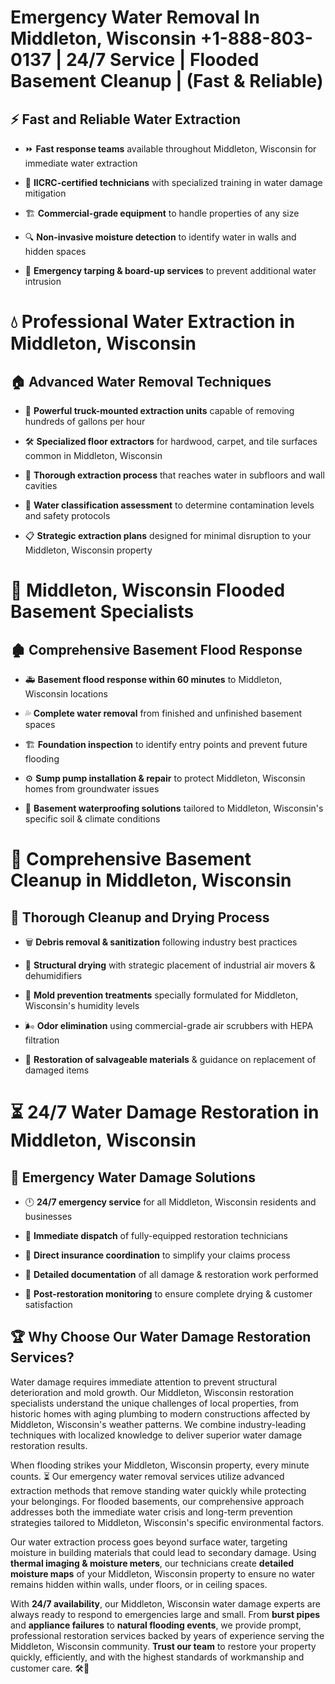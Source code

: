 # Emergency Water Removal In Middleton, Wisconsin +1-888-803-0137 | 24/7 Service | Flooded Basement Cleanup | (Fast & Reliable)  

## ⚡ Fast and Reliable Water Extraction  
- ⏩ **Fast response teams** available throughout Middleton, Wisconsin for immediate water extraction  
- 🏅 **IICRC-certified technicians** with specialized training in water damage mitigation  
- 🏗️ **Commercial-grade equipment** to handle properties of any size  
- 🔍 **Non-invasive moisture detection** to identify water in walls and hidden spaces  
- 🛑 **Emergency tarping & board-up services** to prevent additional water intrusion  

# 💧 Professional Water Extraction in Middleton, Wisconsin  

## 🏠 Advanced Water Removal Techniques  
- 🚛 **Powerful truck-mounted extraction units** capable of removing hundreds of gallons per hour  
- 🛠️ **Specialized floor extractors** for hardwood, carpet, and tile surfaces common in Middleton, Wisconsin  
- 📏 **Thorough extraction process** that reaches water in subfloors and wall cavities  
- 🧪 **Water classification assessment** to determine contamination levels and safety protocols  
- 📋 **Strategic extraction plans** designed for minimal disruption to your Middleton, Wisconsin property  

# 🌊 Middleton, Wisconsin Flooded Basement Specialists  

## 🏚️ Comprehensive Basement Flood Response  
- 🚑 **Basement flood response within 60 minutes** to Middleton, Wisconsin locations  
- 💦 **Complete water removal** from finished and unfinished basement spaces  
- 🏗️ **Foundation inspection** to identify entry points and prevent future flooding  
- ⚙️ **Sump pump installation & repair** to protect Middleton, Wisconsin homes from groundwater issues  
- 🌱 **Basement waterproofing solutions** tailored to Middleton, Wisconsin's specific soil & climate conditions  

# 🧹 Comprehensive Basement Cleanup in Middleton, Wisconsin  

## 🔄 Thorough Cleanup and Drying Process  
- 🗑️ **Debris removal & sanitization** following industry best practices  
- 💨 **Structural drying** with strategic placement of industrial air movers & dehumidifiers  
- 🦠 **Mold prevention treatments** specially formulated for Middleton, Wisconsin's humidity levels  
- 🌬️ **Odor elimination** using commercial-grade air scrubbers with HEPA filtration  
- 🔧 **Restoration of salvageable materials** & guidance on replacement of damaged items  

# ⏳ 24/7 Water Damage Restoration in Middleton, Wisconsin  

## 🚀 Emergency Water Damage Solutions  
- 🕛 **24/7 emergency service** for all Middleton, Wisconsin residents and businesses  
- 🚒 **Immediate dispatch** of fully-equipped restoration technicians  
- 🏦 **Direct insurance coordination** to simplify your claims process  
- 📜 **Detailed documentation** of all damage & restoration work performed  
- 🔎 **Post-restoration monitoring** to ensure complete drying & customer satisfaction  

## 🏆 Why Choose Our Water Damage Restoration Services?  
Water damage requires immediate attention to prevent structural deterioration and mold growth. Our Middleton, Wisconsin restoration specialists understand the unique challenges of local properties, from historic homes with aging plumbing to modern constructions affected by Middleton, Wisconsin's weather patterns. We combine industry-leading techniques with localized knowledge to deliver superior water damage restoration results.  

When flooding strikes your Middleton, Wisconsin property, every minute counts. ⏳ Our emergency water removal services utilize advanced extraction methods that remove standing water quickly while protecting your belongings. For flooded basements, our comprehensive approach addresses both the immediate water crisis and long-term prevention strategies tailored to Middleton, Wisconsin's specific environmental factors.  

Our water extraction process goes beyond surface water, targeting moisture in building materials that could lead to secondary damage. Using **thermal imaging & moisture meters**, our technicians create **detailed moisture maps** of your Middleton, Wisconsin property to ensure no water remains hidden within walls, under floors, or in ceiling spaces.  

With **24/7 availability**, our Middleton, Wisconsin water damage experts are always ready to respond to emergencies large and small. From **burst pipes** and **appliance failures** to **natural flooding events**, we provide prompt, professional restoration services backed by years of experience serving the Middleton, Wisconsin community. **Trust our team** to restore your property quickly, efficiently, and with the highest standards of workmanship and customer care. 🛠️💪  
